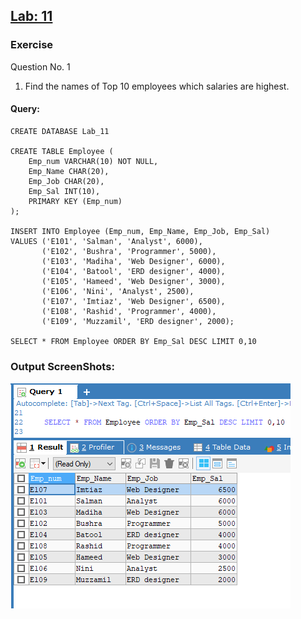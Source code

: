 ## [Lab: 11]()
### Exercise
Question No. 1
1.	Find the names of Top 10 employees which salaries are highest.
#### Query:
```
CREATE DATABASE Lab_11

CREATE TABLE Employee (
	Emp_num VARCHAR(10) NOT NULL,
	Emp_Name CHAR(20),
	Emp_Job CHAR(20),
	Emp_Sal INT(10),
	PRIMARY KEY (Emp_num)
);

INSERT INTO Employee (Emp_num, Emp_Name, Emp_Job, Emp_Sal)
VALUES ('E101', 'Salman', 'Analyst', 6000),
       ('E102',	'Bushra', 'Programmer', 5000),
       ('E103', 'Madiha', 'Web Designer', 6000),
       ('E104',	'Batool', 'ERD designer', 4000),
       ('E105', 'Hameed', 'Web Designer', 3000),
       ('E106', 'Nini', 'Analyst', 2500),
       ('E107', 'Imtiaz', 'Web Designer', 6500),
       ('E108',	'Rashid', 'Programmer', 4000),
       ('E109', 'Muzzamil', 'ERD designer', 2000);
       
SELECT * FROM Employee ORDER BY Emp_Sal DESC LIMIT 0,10
```
### Output ScreenShots:
![employee_table](https://github.com/H-R-S/DBMS-Manual/blob/main/Lab_11/ScreenShots/employee_table.PNG)
